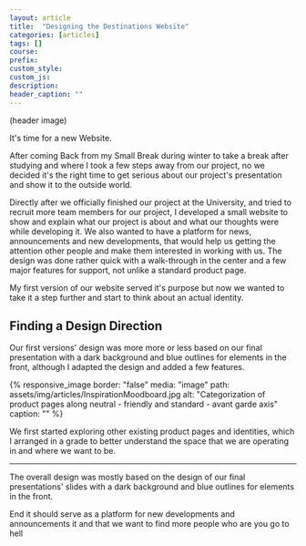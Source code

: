 ```yaml
---
layout: article
title:  "Designing the Destinations Website"
categories: [articles]
tags: []
course:
prefix: 
custom_style:
custom_js:
description:
header_caption: ""
---
```



(header image)

It's time for a new Website.

After coming Back from my Small Break during winter to take a break after studying and where I took a few steps away from our project, no we decided it's the right time to get serious about our project's presentation and show it to the outside world. 

Directly after we officially finished our project at the University, and tried to recruit more team members for our project, I developed a small website to show and explain what our project is about and what our thoughts were while developing it. We also wanted to have a platform for news, announcements and new developments, that would help us getting the attention other people and make them interested in working with us. The design was done rather quick with a walk-through in the center and a few major features for support, not unlike a standard product page. 

My first version of our website served it's purpose but now we wanted to take it a step further and start to think about an actual identity. 


## Finding a Design Direction

Our first versions' design was more more or less based on our final presentation with a dark background and blue outlines for elements in the front, although I adapted the design and added a few features. 

{% responsive_image
border: "false"
media: "image"
path: assets/img/articles/InspirationMoodboard.jpg
alt: "Categorization of product pages along neutral - friendly and standard - avant garde axis"
caption: "" %}

We first started exploring other existing product pages and identities, which I arranged in a grade to better understand the space that we are operating in and where we want to be.





---
The overall design was mostly based on the design of our final presentations' slides with a dark background and blue outlines for elements in the front.


End it should serve as a platform for new developments and announcements it and that we want to find more people who are you go to hell
